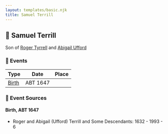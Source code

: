 ```yaml
---
layout: templates/basic.njk
title: Samuel Terrill
---
```

## 🔵 Samuel Terrill

Son of [Roger Tyrrell](/people/2/2108514) and [Abigail Ufford](/people/9/99473444)

### 📆 Events

Type | Date | Place
------ | ------ | ------
[Birth](#event-0) | ABT 1647 |

### 📰 Event Sources

#### <a id="event-0"></a> Birth, ABT 1647
* Roger and Abigail (Ufford) Terrill and Some Descendants: 1632 - 1993  - 6